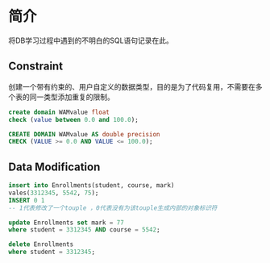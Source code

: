 # 简介
将DB学习过程中遇到的不明白的SQL语句记录在此。

## Constraint
创建一个带有约束的、用户自定义的数据类型，目的是为了代码复用，不需要在多个表的同一类型添加重复的限制。
```sql
create domain WAMvalue float
check (value between 0.0 and 100.0);

CREATE DOMAIN WAMvalue AS double precision
CHECK (VALUE >= 0.0 AND VALUE <= 100.0);
``` 

## Data Modification
```sql
insert into Enrollments(student, course, mark)
vales(3312345, 5542, 75);
INSERT 0 1
-- 1代表修改了一个touple ，0代表没有为该touple生成内部的对象标识符

update Enrollments set mark = 77
where student = 3312345 AND course = 5542;

delete Enrollments
where student = 3312345;
``` 